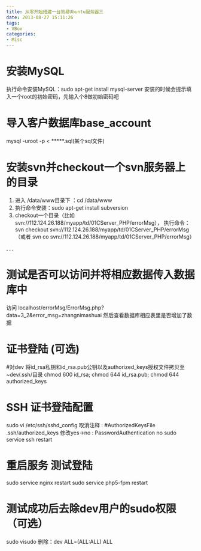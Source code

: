 ```yaml
---
title: 从零开始搭建一台简易Ubuntu服务器三
date: 2013-08-27 15:11:26
tags:
- VBox
categories:
- Misc
---
```




# 安装MySQL

执行命令安装MySQL：sudo apt-get install mysql-server
安装的时候会提示填入一个root的初始密码，先输入个8做初始密码吧




# 导入客户数据库base_account

mysql -uroot -p < *****.sql(某个sql文件)




# 安装svn并checkout一个svn服务器上的目录

1. 进入 /data/www目录下 ：cd /data/www
1. 执行命令安装：sudo apt-get install subversion
2. checkout一个目录（比如svn://112.124.26.188/myapp/td/01CServer_PHP/errorMsg），
执行命令：svn checkout svn://112.124.26.188/myapp/td/01CServer_PHP/errorMsg （或者 svn co svn://112.124.26.188/myapp/td/01CServer_PHP/errorMsg）

**. . .**<!-- more -->


# 测试是否可以访问并将相应数据传入数据库中

访问 localhost/errorMsg/ErrorMsg.php?data=3_2&error_msg=zhangnimashuai
然后查看数据库相应表里是否增加了数据




# 证书登陆 (可选)

#对dev 将id_rsa私钥和id_rsa.pub公钥以及authorized_keys授权文件拷贝至~dev/.ssh/目录
chmod 600 id_rsa; chmod 644 id_rsa.pub; chmod 644 authorized_keys




# SSH 证书登陆配置

sudo vi /etc/ssh/sshd_config
取消注释    : #AuthorizedKeysFile     .ssh/authorized_keys
修改yes->no : PasswordAuthentication no
sudo service ssh restart




# 重启服务 测试登陆

sudo service nginx restart
sudo service php5-fpm restart


# 测试成功后去除dev用户的sudo权限 （可选）

sudo visudo 删除：dev ALL=(ALL:ALL) ALL
